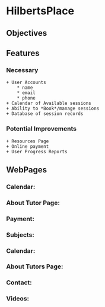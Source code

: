 # HilbertsPlace
## **Objectives**

## **Features**
### Necessary
	+ User Accounts
		* name
		* email
		* phone
	+ Calendar of Available sessions
	+ Ability to *Book*/manage sessions
	+ Database of session records

### Potential Improvements
	+ Resources Page
	+ Online payment
	+ User Progress Reports


## **WebPages**  

### Calendar:  
### About Tutor Page: 
### Payment:  
### Subjects:  
### Calendar:  
### About Tutors Page: 
### Contact:  
### Videos:  


